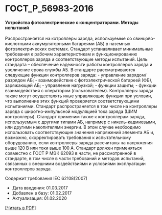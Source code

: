 # ГОСТ_Р_56983-2016

#### Устройства фотоэлектрические с концентраторами. Методы испытаний

Распространяется на котроллеры заряда, используемые со свинцово-кислотными аккумуляторными батареями (АБ) в наземных фотоэлектрических системах. Стандарт устанавливает минимальные требования к рабочим характеристикам и функционированию контроллеров заряда и соответствующие методы испытаний. Цель стандарта – обеспечение надежности работы контроллеров заряда и увеличение срока службы АБ. В стандарте рассматриваются следующие функции контроллеров заряда: - управление зарядом/разрядом АБ; - взаимодействие с фотоэлектрической батареей (ФБ), заряжающей АБ; - управление нагрузкой; - функции защиты; - функции взаимодействия с оператором (пользователем). Контроллеры заряда также могут осуществлять иные управляющие функции при условии, что выполнение этих функций проверяется соответствующими испытаниями. Стандарт распространяется в том числе на контроллеры заряда с широтно-импульсной модуляцией тока заряда (ШИМ контроллеры). Стандарт применим также к контроллерам заряда, используемым с другими типами АБ, например с никель-кадмиевыми, или другими накопителями энергии. В этом случае необходимо использовать соответствующие значения напряжений элемента АБ и, возможно, скорректировать требования к испытательному оборудованию, если контроллеры заряда рассчитаны на напряжения выше 120 В или токи выше 100 А. Стандарт должен применяться совместно с ГОСТ Р МЭК 62093 в части, не рассмотренной в стандарте, в том числе в части требований и методов испытаний, связанных с внешними воздействиями и условиями эксплуатации контроллеров заряда.

Содержит требования IEC 62108(2007)

- Дата введения: 01.03.2017
- Добавлен в базу: 01.02.2017
- Актуализация: 01.02.2020

<a href="https://standartgost.ru/g/ГОСТ_Р_56983-2016.pdf">[Читать в PDF]</a>